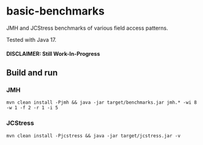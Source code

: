 # basic-benchmarks

JMH and JCStress benchmarks of various field access patterns.

Tested with Java 17.

#### DISCLAIMER: Still Work-In-Progress

## Build and run

### JMH

```shell
mvn clean install -Pjmh && java -jar target/benchmarks.jar jmh.* -wi 8 -w 1 -f 2 -r 1 -i 5
```

### JCStress

```shell
mvn clean install -Pjcstress && java -jar target/jcstress.jar -v
```